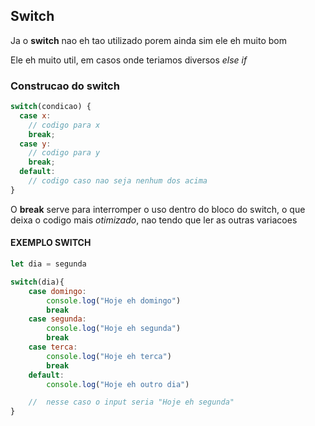 ## Switch

Ja o **switch** nao eh tao utilizado porem ainda sim ele eh muito bom

Ele eh muito util, em casos onde teriamos diversos *else if*

### Construcao do switch
~~~javascript
switch(condicao) {
  case x:
    // codigo para x
    break;
  case y:
    // codigo para y
    break;
  default:
    // codigo caso nao seja nenhum dos acima
}
~~~

O **break** serve para interromper o uso dentro do bloco do switch, o que deixa o codigo mais *otimizado*, nao tendo que ler as outras variacoes

#### EXEMPLO SWITCH
~~~javascript
let dia = segunda

switch(dia){
    case domingo:
        console.log("Hoje eh domingo")
        break
    case segunda:
        console.log("Hoje eh segunda")
        break
    case terca:
        console.log("Hoje eh terca")
        break
    default:
        console.log("Hoje eh outro dia")

    //  nesse caso o input seria "Hoje eh segunda"
}
~~~
